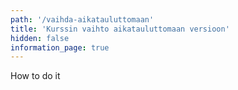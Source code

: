 ```yaml
---
path: '/vaihda-aikatauluttomaan'
title: 'Kurssin vaihto aikatauluttomaan versioon'
hidden: false
information_page: true
---
```


How to do it
